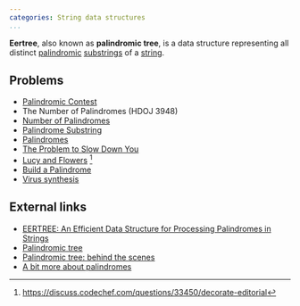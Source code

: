 ```yaml
---
categories: String data structures
...
```


**Eertree**, also known as **palindromic tree**, is a data structure representing all distinct [palindromic](Palindrome) [substrings](Substring) of a [string](String).

## Problems
- [Palindromic Contest](http://acm.timus.ru/problemset.aspx?space=276)
- The Number of Palindromes (HDOJ 3948)
- [Number of Palindromes](http://www.spoj.com/problems/NUMOFPAL/)
- [Palindrome Substring](https://open.kattis.com/problems/palindromesubstring)
- [Palindromes](https://archive.algo.is/ioi/apio/2014/apio2014_problemset.pdf)
- [The Problem to Slow Down You](http://codeforces.com/gym/100548)
- [Lucy and Flowers](https://www.codechef.com/problems/DECORATE) [^1]
- [Build a Palindrome](https://www.hackerrank.com/contests/world-codesprint-5/challenges/challenging-palindromes)
- [Virus synthesis](http://codeforces.com/gym/100543)

## External links
- [EERTREE: An Efficient Data Structure for Processing Palindromes in Strings](http://arxiv.org/pdf/1506.04862v2.pdf)
- [Palindromic tree](http://adilet.org/blog/25-09-14/)
- [Palindromic tree: behind the scenes](http://codeforces.com/blog/entry/13959)
- [A bit more about palindromes](http://codeforces.com/blog/entry/19193)


[^1]: <https://discuss.codechef.com/questions/33450/decorate-editorial>
